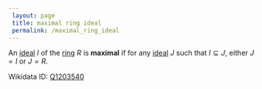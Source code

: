 ```yaml
---
 layout: page
 title: maximal ring ideal
 permalink: /maximal_ring_ideal
---
```


An [ideal](https://defsmath.github.io/DefsMath/ring_ideal) $I$ of the [ring](https://defsmath.github.io/DefsMath/ring) $R$ is **maximal** if for any [ideal](https://defsmath.github.io/DefsMath/###########ideal) $J$ such that $I\subseteq J$, either $J=I$ or $J=R$. 

Wikidata ID: [Q1203540](https://www.wikidata.org/wiki/Q1203540)